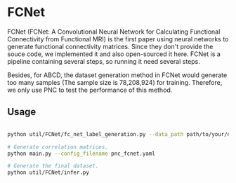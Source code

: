 # FCNet

FCNet (FCNet: A Convolutional Neural Network for Calculating Functional Connectivity from Functional MRI) is the first paper using neural networks to generate functional connectivity matrices. Since they don't provide the souce code, we implemented it and also open-sourced it here. FCNet is a pipeline containing several steps, so running it need several steps. 

Besides, for ABCD, the dataset generation method in FCNet would generate too many samples (The sample size is 78,208,924) for training. Therefore, we only use PNC to test the performance of this method.

## Usage

```bash

python util/FCNet/fc_net_label_generation.py --data_path path/to/your/dataset --dataset datasetname

# Generate correlation matrices.
python main.py --config_filename pnc_fcnet.yaml

# Generate the final dataset.
python util/FCNet/infer.py 
```


